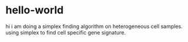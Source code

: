 # hello-world
hi 
i am doing a simplex finding algorithm on heterogeneous cell samples. using simplex to find cell specific gene signature. 
